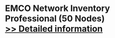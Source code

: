 # EMCO Network Inventory Professional (50 Nodes)<br />[>> Detailed information](https://secure.shareit.com/shareit/product.html?productid=300247730&affiliateid=200057808)